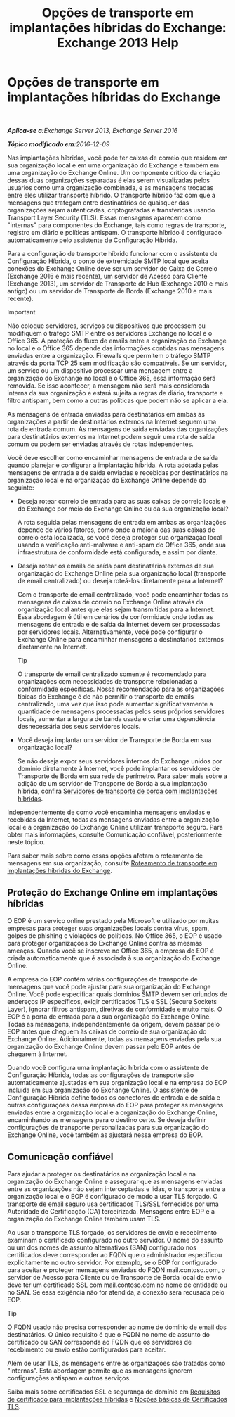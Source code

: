 ﻿---
title: 'Opções de transporte em implantações híbridas do Exchange: Exchange 2013 Help'
TOCTitle: Opções de transporte em implantações híbridas do Exchange
ms:assetid: da605a78-5429-4de8-8b04-bc4c45a41ba1
ms:mtpsurl: https://technet.microsoft.com/pt-br/library/JJ659055(v=EXCHG.150)
ms:contentKeyID: 50487121
ms.date: 01/10/2018
mtps_version: v=EXCHG.150
ms.translationtype: HT
---

# Opções de transporte em implantações híbridas do Exchange

 

_<strong>Aplica-se a:</strong>Exchange Server 2013, Exchange Server 2016_

_<strong>Tópico modificado em:</strong>2016-12-09_

Nas implantações híbridas, você pode ter caixas de correio que residem em sua organização local e em uma organização do Exchange e também em uma organização do Exchange Online. Um componente crítico da criação dessas duas organizações separadas é elas serem visualizadas pelos usuários como uma organização combinada, e as mensagens trocadas entre eles utilizar transporte híbrido. O transporte híbrido faz com que a mensagens que trafegam entre destinatários de quaisquer das organizações sejam autenticadas, criptografadas e transferidas usando Transport Layer Security (TLS). Essas mensagens aparecem como "internas" para componentes do Exchange, tais como regras de transporte, registro em diário e políticas antispam. O transporte híbrido é configurado automaticamente pelo assistente de Configuração Híbrida.

Para a configuração de transporte híbrido funcionar com o assistente de Configuração Híbrida, o ponto de extremidade SMTP local que aceita conexões do Exchange Online deve ser um servidor de Caixa de Correio (Exchange 2016 e mais recente), um servidor de Acesso para Cliente (Exchange 2013), um servidor de Transporte de Hub (Exchange 2010 e mais antigo) ou um servidor de Transporte de Borda (Exchange 2010 e mais recente).


> [!IMPORTANT]
> Não coloque servidores, serviços ou dispositivos que processem ou modifiquem o tráfego SMTP entre os servidores Exchange no local e o Office 365. A proteção do fluxo de emails entre a organização do Exchange no local e o Office 365 depende das informações contidas nas mensagens enviadas entre a organização. Firewalls que permitem o tráfego SMTP através da porta TCP 25 sem modificação são compatíveis. Se um servidor, um serviço ou um dispositivo processar uma mensagem entre a organização do Exchange no local e o Office 365, essa informação será removida. Se isso acontecer, a mensagem não será mais considerada interna da sua organização e estará sujeita a regras de diário, transporte e filtro antispam, bem como a outras políticas que podem não se aplicar a ela.



As mensagens de entrada enviadas para destinatários em ambas as organizações a partir de destinatários externos na Internet seguem uma rota de entrada comum. As mensagens de saída enviadas das organizações para destinatários externos na Internet podem seguir uma rota de saída comum ou podem ser enviadas através de rotas independentes.

Você deve escolher como encaminhar mensagens de entrada e de saída quando planejar e configurar a implantação híbrida. A rota adotada pelas mensagens de entrada e de saída enviadas e recebidas por destinatários na organização local e na organização do Exchange Online depende do seguinte:

  - Deseja rotear correio de entrada para as suas caixas de correio locais e do Exchange por meio do Exchange Online ou da sua organização local?
    
    A rota seguida pelas mensagens de entrada em ambas as organizações depende de vários fatores, como onde a maioria das suas caixas de correio está localizada, se você deseja proteger sua organização local usando a verificação anti-malware e anti-spam do Office 365, onde sua infraestrutura de conformidade está configurada, e assim por diante.

  - Deseja rotear os emails de saída para destinatários externos de sua organização do Exchange Online pela sua organização local (transporte de email centralizado) ou deseja roteá-los diretamente para a Internet?
    
    Com o transporte de email centralizado, você pode encaminhar todas as mensagens de caixas de correio no Exchange Online através da organização local antes que elas sejam transmitidas para a Internet. Essa abordagem é útil em cenários de conformidade onde todas as mensagens de entrada e de saída da Internet devem ser processadas por servidores locais. Alternativamente, você pode configurar o Exchange Online para encaminhar mensagens a destinatários externos diretamente na Internet.
    

    > [!TIP]
    > O transporte de email centralizado somente é recomendado para organizações com necessidades de transporte relacionadas a conformidade específicas. Nossa recomendação para as organizações típicas do Exchange é de não permitir o transporte de emails centralizado, uma vez que isso pode aumentar significativamente a quantidade de mensagens processadas pelos seus próprios servidores locais, aumentar a largura de banda usada e criar uma dependência desnecessária dos seus servidores locais.



  - Você deseja implantar um servidor de Transporte de Borda em sua organização local?
    
    Se não deseja expor seus servidores internos do Exchange unidos por domínio diretamente à Internet, você pode implantar os servidores de Transporte de Borda em sua rede de perímetro. Para saber mais sobre a adição de um servidor de Transporte de Borda à sua implantação híbrida, confira [Servidores de transporte de borda com implantações híbridas](edge-transport-servers-with-hybrid-deployments-exchange-2013-help.md).

Independentemente de como você encaminha mensagens enviadas e recebidas da Internet, todas as mensagens enviadas entre a organização local e a organização do Exchange Online utilizam transporte seguro. Para obter mais informações, consulte Comunicação confiável, posteriormente neste tópico.

Para saber mais sobre como essas opções afetam o roteamento de mensagens em sua organização, consulte [Roteamento de transporte em implantações híbridas do Exchange](transport-routing-in-exchange-hybrid-deployments-exchange-2013-help.md).

## Proteção do Exchange Online em implantações híbridas

O EOP é um serviço online prestado pela Microsoft e utilizado por muitas empresas para proteger suas organizações locais contra vírus, spam, golpes de phishing e violações de políticas. No Office 365, o EOP é usado para proteger organizações do Exchange Online contra as mesmas ameaças. Quando você se inscreve no Office 365, a empresa do EOP é criada automaticamente que é associada à sua organização do Exchange Online.

A empresa do EOP contém várias configurações de transporte de mensagens que você pode ajustar para sua organização do Exchange Online. Você pode especificar quais domínios SMTP devem ser oriundos de endereços IP específicos, exigir certificados TLS e SSL (Secure Sockets Layer), ignorar filtros antispam, diretivas de conformidade e muito mais. O EOP é a porta de entrada para a sua organização do Exchange Online. Todas as mensagens, independentemente da origem, devem passar pelo EOP antes que cheguem às caixas de correio de sua organização do Exchange Online. Adicionalmente, todas as mensagens enviadas pela sua organização do Exchange Online devem passar pelo EOP antes de chegarem à Internet.

Quando você configura uma implantação híbrida com o assistente de Configuração Híbrida, todas as configurações de transporte são automaticamente ajustadas em sua organização local e na empresa do EOP incluída em sua organização do Exchange Online. O assistente de Configuração Híbrida define todos os conectores de entrada e de saída e outras configurações dessa empresa do EOP para proteger as mensagens enviadas entre a organização local e a organização do Exchange Online, encaminhando as mensagens para o destino certo. Se deseja definir configurações de transporte personalizadas para sua organização do Exchange Online, você também as ajustará nessa empresa do EOP.

## Comunicação confiável

Para ajudar a proteger os destinatários na organização local e na organização do Exchange Online e assegurar que as mensagens enviadas entre as organizações não sejam interceptadas e lidas, o transporte entre a organização local e o EOP é configurado de modo a usar TLS forçado. O transporte de email seguro usa certificados TLS/SSL fornecidos por uma Autoridade de Certificação (CA) terceirizada. Mensagens entre EOP e a organização do Exchange Online também usam TLS.

Ao usar o transporte TLS forçado, os servidores de envio e recebimento examinam o certificado configurado no outro servidor. O nome do assunto ou um dos nomes de assunto alternativos (SAN) configurado nos certificados deve corresponder ao FQDN que o administrador especificou explicitamente no outro servidor. Por exemplo, se o EOP for configurado para aceitar e proteger mensagens enviadas do FQDN mail.contoso.com, o servidor de Acesso para Cliente ou de Transporte de Borda local de envio deve ter um certificado SSL com mail.contoso.com no nome de entidade ou no SAN. Se essa exigência não for atendida, a conexão será recusada pelo EOP.


> [!TIP]
> O FQDN usado não precisa corresponder ao nome de domínio de email dos destinatários. O único requisito é que o FQDN no nome de assunto do certificado ou SAN corresponda ao FQDN que os servidores de recebimento ou envio estão configurados para aceitar.



Além de usar TLS, as mensagens entre as organizações são tratadas como "internas". Esta abordagem permite que as mensagens ignorem configurações antispam e outros serviços.

Saiba mais sobre certificados SSL e segurança de domínio em [Requisitos de certificado para implantações híbridas](certificate-requirements-for-hybrid-deployments-exchange-2013-help.md) e [Noções básicas de Certificados TLS](http://go.microsoft.com/fwlink/p/?linkid=187237).

